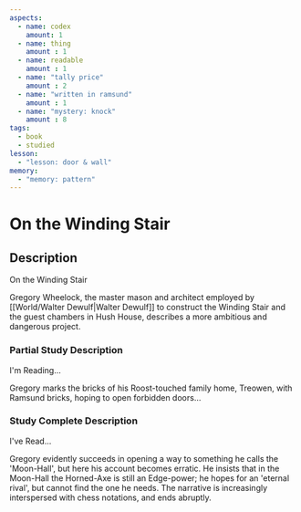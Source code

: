 ```yaml
---
aspects: 
  - name: codex
    amount: 1
  - name: thing
    amount : 1
  - name: readable
    amount : 1
  - name: "tally price"
    amount : 2
  - name: "written in ramsund"
    amount : 1  
  - name: "mystery: knock"
    amount : 8
tags:
  - book
  - studied
lesson:
  - "lesson: door & wall"
memory:
  - "memory: pattern"
---
```


# On the Winding Stair

## Description
On the Winding Stair

Gregory Wheelock, the master mason and architect employed by [[World/Walter Dewulf|Walter Dewulf]] to construct the Winding Stair and the guest chambers in Hush House, describes a more ambitious and dangerous project.
### Partial Study Description
I'm Reading...

Gregory marks the bricks of his Roost-touched family home, Treowen, with Ramsund bricks, hoping to open forbidden doors…
### Study Complete Description
I've Read...

Gregory evidently succeeds in opening a way to something he calls the 'Moon-Hall', but here his account becomes erratic. He insists that in the Moon-Hall the Horned-Axe is still an Edge-power; he hopes for an 'eternal rival', but cannot find the one he needs. The narrative is increasingly interspersed with chess notations, and ends abruptly.
